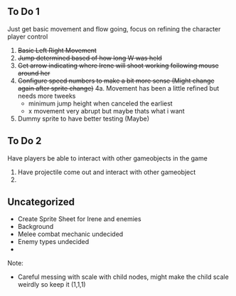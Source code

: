 ## To Do 1
Just get basic movement and flow going, focus on refining the character player control 

1. ~~Basic Left Right Movement~~
2. ~~Jump determined based of how long W was held~~
3. ~~Get arrow indicating where Irene will shoot working following mouse around her~~
4. ~~Configure speed numbers to make a bit more sense (Might change again after sprite change)~~
4a. Movement has been a little refined but needs more tweeks
    - minimum jump height when canceled the earliest 
    - x movement very abrupt but maybe thats what i want
5. Dummy sprite to have better testing (Maybe)

## To Do 2
Have players be able to interact with other gameobjects in the game

1. Have projectile come out and interact with other gameobject
2. 

## Uncategorized
- Create Sprite Sheet for Irene and enemies
- Background
- Melee combat mechanic undecided 
- Enemy types undecided
- 

Note:
- Careful messing with scale with child nodes, might make the child scale weirdly so keep it (1,1,1)